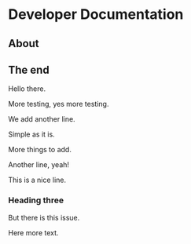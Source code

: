 # Developer Documentation

## About

## The end

Hello there.

<!--- This is a markdown comment which this extension removes. -->

More testing, yes more testing.

We add another line.

Simple as it is.

More things to add.

Another line, yeah!

This is a nice line.

### Heading three


But there is this issue.

Here more text.
